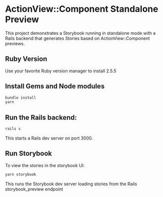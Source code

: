 # ActionView::Component Standalone Preview
This project demonstrates a Storybook running in standalone mode with a Rails backend that generates Stories based on ActionView::Component previews.

## Ruby Version
Use your favorite Ruby version manager to install 2.5.5

## Install Gems and Node modules
```bash
bundle install
yarn
```

## Run the Rails backend:

```bash
rails s
```
This starts a Rails dev server on port 3000.

## Run Storybook
To view the stories in the storybook UI:

```bash
yarn storybook
```

This runs the Storybook dev server loading stories from the Rails storybook_preview endpoint